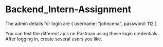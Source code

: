 # Backend_Intern-Assignment

The admin details for login are
{
  username: "johncena",
  password: 112
}

You can test the different apis on Postman using these login credentials. After logging in, create several users you like.
